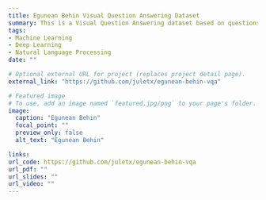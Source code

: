 ```yaml
---
title: Egunean Behin Visual Question Answering Dataset
summary: This is a Visual Question Answering dataset based on questions from the game Egunean Behin. Egunean Behin is a popular Basque quiz game. The game consists on answering 10 daily multiple choice questions.
tags:
- Machine Learning
- Deep Learning
- Natural Language Processing
date: ""

# Optional external URL for project (replaces project detail page).
external_link: "https://github.com/juletx/egunean-behin-vqa"

# Featured image
# To use, add an image named `featured.jpg/png` to your page's folder. 
image:
  caption: "Egunean Behin"
  focal_point: ""
  preview_only: false
  alt_text: "Egunean Behin"

links:
url_code: https://github.com/juletx/egunean-behin-vqa
url_pdf: ""
url_slides: ""
url_video: ""
---
```

